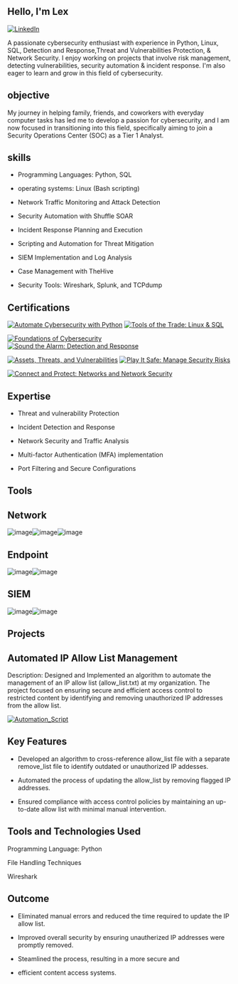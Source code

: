 ## Hello, I'm Lex

[![LinkedIn](https://camo.githubusercontent.com/8a8d88499e390d1e8fb5880ce2750e7a0c1ccfc6f52482ca1469cb8a3f771ce8/68747470733a2f2f696d672e736869656c64732e696f2f62616467652f2d4c696e6b6564496e2d3030373262313f267374796c653d666f722d7468652d6261646765266c6f676f3d6c696e6b6564696e266c6f676f436f6c6f723d7768697465)](https://www.linkedin.com/in/alex-dunbar-724469348)




A passionate cybersecurity enthusiast with experience in Python, Linux, SQL, Detection and Response,Threat and Vulnerabilities Protection, & Network Security. I enjoy working on projects that involve risk management, detecting vulnerabilities, security automation & incident response. I'm also eager to learn and grow in this field of cybersecurity.

## objective 
My journey in helping family, friends, and coworkers with everyday computer tasks has led me to develop a passion for cybersecurity, and I am now focused in transitioning into this field, specifically aiming to join a Security Operations Center (SOC) as a Tier 1 Analyst. 

## skills

- Programming Languages: Python, SQL             

- operating systems: Linux (Bash scripting)

- Network Traffic Monitoring and Attack Detection

- Security Automation with Shuffle SOAR

- Incident Response Planning and Execution

- Scripting and Automation for Threat Mitigation

- SIEM Implementation and Log Analysis

- Case Management with TheHive

- Security Tools: Wireshark, Splunk, and TCPdump
                                                
 

##  Certifications


[![Automate Cybersecurity with Python](https://img.shields.io/badge/-Automate%20Cybersecurity%20with%20Python-FF0000?style=for-the-badge&logo=Python&logoColor=white)](https://coursera.org/share/550e29f0a76a16f21adddb213c3f070b)
[![Tools of the Trade: Linux & SQL](https://img.shields.io/badge/-Tools%20of%20the%20Trade%3A%20Linux%20%26%20SQL-007ACC?style=for-the-badge&logo=Linux&logoColor=white)](https://coursera.org/share/ef69ff986edf5a29aaa5a463e9dc5b9e)

[![Foundations of Cybersecurity](https://img.shields.io/badge/-Foundations%20of%20Cybersecurity-4D4D4D?style=for-the-badge&logo=Cybersecurity&logoColor=white)](https://coursera.org/share/4ab30be9a0436ecdd4f892bd5af2f32f)
[![Sound the Alarm: Detection and Response](https://img.shields.io/badge/-Sound%20the%20Alarm%3A%20Detection%20and%20Response-064600?style=for-the-badge&logoColor=white)](https://coursera.org/share/1c1ad563ec316c5cca946679a9f129c1)

[![Assets, Threats, and Vulnerabilities](https://img.shields.io/badge/-Assets%2C%20Threats%2C%20and%20Vulnerabilities-000080?style=for-the-badge&logoColor=white)](https://coursera.org/share/40a104d9d65b8e6e49bf05b9c4aeb419)
[![Play It Safe: Manage Security Risks](https://img.shields.io/badge/-Play%20It%20Safe%3A%20Manage%20Security%20Risks-000000?style=for-the-badge&logo=Splunk&logoColor=white)](https://coursera.org/share/7d3483eddb86948ef2f3758654835015)

[![Connect and Protect: Networks and Network Security](https://img.shields.io/badge/-Connect%20and%20Protect%3A%20Networks%20and%20Network%20Security-005571?style=for-the-badge&logo=Elastic&logoColor=white)](https://coursera.org/share/5915fc00b13fae2e64b473c2a2e138f9)

 

## Expertise

- Threat and vulnerability Protection

- Incident Detection and Response

- Network Security and Traffic Analysis

- Multi-factor Authentication (MFA)
  implementation

- Port Filtering and Secure Configurations



## Tools

## Network



![image](https://github.com/user-attachments/assets/de7a015d-8dd7-4c74-9262-77d9ef9b6608)![image](https://github.com/user-attachments/assets/f0e09856-229b-406c-9c05-6f166d6afd04)![image](https://github.com/user-attachments/assets/3b97d368-76fd-4a0e-9473-01741e065279)

## Endpoint

![image](https://github.com/user-attachments/assets/4855a011-7324-4c33-bc82-fe168f178c8c)![image](https://github.com/user-attachments/assets/2e9ac4cb-f636-4822-aad0-d4675a5e2e5a)

## SIEM

![image](https://github.com/user-attachments/assets/308a46b2-cfb9-4fb9-b1d7-c2baf4727dfd)![image](https://github.com/user-attachments/assets/3a9e1e75-762e-4435-a6d1-146ac614b08e)





## Projects

## Automated IP Allow List Management

Description:
Designed and Implemented an algorithm to automate the
management of an IP allow list (allow_list.txt) at my
organization. The project focused on ensuring secure
and efficient access control to restricted content by
identifying and removing unauthorized IP addresses
from the allow list.

[![Automation_Script](https://img.shields.io/badge/-Automation_Script-00A4EF?style=for-the-badge&logo=Microsoft&logoColor=white)](https://gist.githubusercontent.com/lexmicheal/ff1068a23da8c7dc831043e528c28707/raw/7fff34ccf042df88324c7e0e1b72a52749c92079/Automation_script.py)


## Key Features

- Developed an algorithm to cross-reference allow_list file
  with a separate remove_list file to identify outdated or
  unauthorized IP addesses.

- Automated the process of updating the allow_list by removing 
  flagged IP addresses.

- Ensured compliance with access control policies by maintaining
  an up-to-date allow list with minimal manual intervention.


## Tools and Technologies Used

 Programming Language: Python

 File Handling Techniques

 Wireshark
 
## Outcome

- Eliminated manual errors and reduced the time required to
  update the IP allow list.

- Improved overall security by ensuring unautherized IP 
  addresses were promptly removed.

- Steamlined the process, resulting in a more secure and
 
- efficient content access systems.

